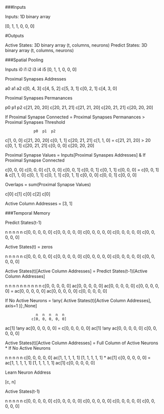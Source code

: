 ###Inputs

Inputs: 1D binary array 

[0, 1, 1, 0, 0, 0]

#Outputs

Active States: 3D binary array (t, columns, neurons)
Predict States: 3D binary array (t, columns, neurons)

###Spatial Pooling

Inputs
 i0 i1 i2 i3 i4 i5
[0, 1, 1, 0, 0, 0]

Proximal Synapses Addresses 

  a0 a1 a2
c[0, 4, 3]
c[4, 5, 2]
c[5, 3, 1]
c[0, 2, 1]
c[4, 3, 0]

Proximal Synapses Permanances

  p0  p1  p2
c[21, 20, 20]
c[20, 21, 21]
c[21, 21, 20]
c[20, 21, 21]
c[20, 20, 20]

If Proximal Synapse Connected = Proximal Synapses Permanances > Proximal Synapses Threshold

                 p0  p1  p2
c[1, 0, 0]     c[21, 20, 20]
c[0, 1, 1]     c[20, 21, 21]
c[1, 1, 0]  =  c[21, 21, 20]  >  20
c[0, 1, 1]     c[20, 21, 21]
c[0, 0, 0]     c[20, 20, 20]

Proximal Synapse Values = Inputs[Proximal Synaspes Addresses] & If Proximal Synapse Connected

c[0, 0, 0]     c[0, 0, 0]     c[1, 0, 0]
c[0, 0, 1]     c[0, 0, 1]     c[0, 1, 1]
c[0, 0, 0]  =  c[0, 0, 1]  &  c[1, 1, 0]
c[0, 1, 1]     c[0, 1, 1]     c[0, 1, 1]
c[0, 0, 0]     c[0, 0, 1]     c[0, 0, 0]

Overlaps = sum(Proximal Synapse Values)

c[0]
c[1]
c[0]
c[2]
c[0]

Active Column Addresses = [3, 1]

###Temporal Memory

Predict States(t-1)

  n  n  n  n  n
c[0, 0, 0, 0, 0]
c[0, 0, 0, 0, 0]
c[0, 0, 0, 0, 0]
c[0, 0, 0, 0, 0]
c[0, 0, 0, 0, 0]

Active States(t) = zeros

  n  n  n  n  n
c[0, 0, 0, 0, 0]
c[0, 0, 0, 0, 0]
c[0, 0, 0, 0, 0]
c[0, 0, 0, 0, 0]
c[0, 0, 0, 0, 0]

Active States(t)[Active Column Addresses] = Predict States(t-1)[Active Column Addresses]

   n  n  n  n  n        n  n  n  n  n
 c[0, 0, 0, 0, 0]
ac[0, 0, 0, 0, 0]    ac[0, 0, 0, 0, 0]
 c[0, 0, 0, 0, 0] = 
ac[0, 0, 0, 0, 0]    ac[0, 0, 0, 0, 0]
 c[0, 0, 0, 0, 0]

If No Active Neurons = !any( Active States(t)[Active Column Addresses], axis=1 )[:,None]

                  n  n  n  n  n
                c[0, 0, 0, 0, 0]
ac[1]     !any ac[0, 0, 0, 0, 0]
       =        c[0, 0, 0, 0, 0]
ac[1]     !any ac[0, 0, 0, 0, 0]
                c[0, 0, 0, 0, 0]

Active States(t)[Active Column Addresses] = Full Column of Active Neurons * If No Active Neurons

   n  n  n  n  n
 c[0, 0, 0, 0, 0]
ac[1, 1, 1, 1, 1]     [1, 1, 1, 1, 1] * ac[1]
 c[0, 0, 0, 0, 0]  =
ac[1, 1, 1, 1, 1]     [1, 1, 1, 1, 1]   ac[1]
 c[0, 0, 0, 0, 0]






Learn Neuron Address

[c, n]


Active States(t-1)

  n  n  n  n  n
c[0, 0, 0, 0, 0]
c[0, 0, 0, 0, 0]
c[0, 0, 0, 0, 0]
c[0, 0, 0, 0, 0]
c[0, 0, 0, 0, 0]


